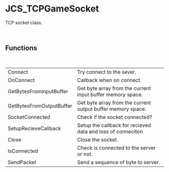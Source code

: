 <!--
   - $File: JCS_TCPGameSocket.html $
   - $Date: 2018-10-01 03:05:32 $
   - $Revision: $
   - $Creator: Jen-Chieh Shen $
   - $Notice: See LICENSE.txt for modification and distribution information
   -                   Copyright © 2018 by Shen, Jen-Chieh $
-->


<div id="content-header">
  <h1>JCS_TCPGameSocket</h1>
</div>

<p>
  TCP socket class.
</p>


<br/>
<h2>Functions</h2>
<br/>

<table>
  <tr>
    <td>Connect</td>
    <td>Try connect to the sever.</td>
  </tr>
  <tr>
    <td>OnConnect</td>
    <td>Callback when on connect.</td>
  </tr>
  <tr>
    <td>GetBytesFromInputBuffer</td>
    <td>Get byte array from the current input buffer memory space.</td>
  </tr>
  <tr>
    <td>GetBytesFromOutputBuffer</td>
    <td>Get byte array from the current output buffer memory space.</td>
  </tr>
  <tr>
    <td>SocketConnected</td>
    <td>Check if the socket connected?</td>
  </tr>
  <tr>
    <td>SetupRecieveCallback</td>
    <td>Setup the callback for recieved data and loss of conneciton</td>
  </tr>
  <tr>
    <td>Close</td>
    <td>Close the socket.</td>
  </tr>
  <tr>
    <td>IsConnected</td>
    <td>Check is connected to the server or not.</td>
  </tr>
  <tr>
    <td>SendPacket</td>
    <td>Send a sequence of byte to server.</td>
  </tr>
</table>
